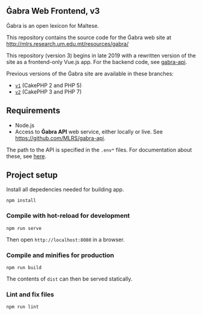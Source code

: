 Ġabra Web Frontend, v3
----------------------

Ġabra is an open lexicon for Maltese.

This repository contains the source code for the Ġabra web site at
<http://mlrs.research.um.edu.mt/resources/gabra/>

This repository (version 3) begins in late 2019 with a rewritten version of the site as a frontend-only Vue.js app.
For the backend code, see [gabra-api](https://github.com/MLRS/gabra-api).

Previous versions of the Ġabra site are available in these branches:

- [`v1`](https://github.com/MLRS/gabra-web/tree/v1) (CakePHP 2 and PHP 5)
- [`v2`](https://github.com/MLRS/gabra-web/tree/v2) (CakePHP 3 and PHP 7)

## Requirements

- Node.js
- Access to **Ġabra API** web service, either locally or live. See <https://github.com/MLRS/gabra-api>.

The path to the API is specified in the `.env*` files.
For documentation about these, see [here](https://cli.vuejs.org/guide/mode-and-env.html#environment-variables).

## Project setup

Install all depedencies needed for building app.
```
npm install
```

### Compile with hot-reload for development
```
npm run serve
```
Then open  `http://localhost:8080` in a browser.

### Compile and minifies for production
```
npm run build
```
The contents of `dist` can then be served statically.

### Lint and fix files
```
npm run lint
```
